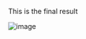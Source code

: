 This is the final result

![image](https://user-images.githubusercontent.com/85670070/221497054-1af5acc4-89b6-4494-98ef-b28f1ecddd8c.png)
